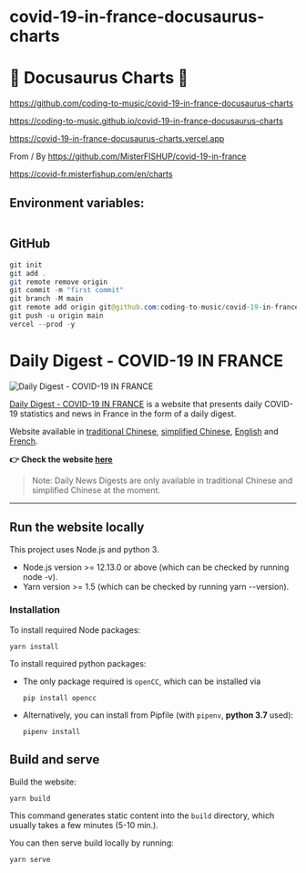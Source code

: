 # covid-19-in-france-docusaurus-charts

# 🚀 Docusaurus Charts 🚀

https://github.com/coding-to-music/covid-19-in-france-docusaurus-charts

https://coding-to-music.github.io/covid-19-in-france-docusaurus-charts

https://covid-19-in-france-docusaurus-charts.vercel.app

From / By https://github.com/MisterFISHUP/covid-19-in-france

https://covid-fr.misterfishup.com/en/charts

## Environment variables:

```java

```

## GitHub

```java
git init
git add .
git remote remove origin
git commit -m "first commit"
git branch -M main
git remote add origin git@github.com:coding-to-music/covid-19-in-france-docusaurus-charts.git
git push -u origin main
vercel --prod -y
```

# Daily Digest - COVID-19 IN FRANCE

![Daily Digest - COVID-19 IN FRANCE](./static/img/social_preview.png)

[Daily Digest - COVID-19 IN FRANCE][website_en] is a website that presents daily COVID-19 statistics and news in France in the form of a daily digest.

Website available in [traditional Chinese][website], [simplified Chinese][website_zh-hans], [English][website_en] and [French][website_fr].

**👉 Check the website [here][website_en]**

[website]: https://covid-fr.misterfishup.com/
[website_zh-hans]: https://covid-fr.misterfishup.com/zh-Hans/
[website_en]: https://covid-fr.misterfishup.com/en/
[website_fr]: https://covid-fr.misterfishup.com/fr/

> Note: Daily News Digests are only available in traditional Chinese and simplified Chinese at the moment.

---

## Run the website locally

This project uses Node.js and python 3.

- Node.js version >= 12.13.0 or above (which can be checked by running node -v).
- Yarn version >= 1.5 (which can be checked by running yarn --version).

### Installation

To install required Node packages:

```console
yarn install
```

To install required python packages:

- The only package required is `openCC`, which can be installed via

  ```console
  pip install opencc
  ```

- Alternatively, you can install from Pipfile (with `pipenv`, **python 3.7** used):

  ```console
  pipenv install
  ```

## Build and serve

Build the website:

```console
yarn build
```

This command generates static content into the `build` directory, which usually takes a few minutes (5-10 min.).

You can then serve build locally by running:

```console
yarn serve
```
